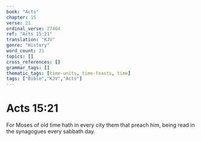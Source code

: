 ```yaml
---
book: "Acts"
chapter: 15
verse: 21
ordinal_verse: 27464
ref: "Acts 15:21"
translation: "KJV"
genre: "History"
word_count: 21
topics: []
cross_references: []
grammar_tags: []
thematic_tags: [time-units, time-feasts, time]
tags: ["Bible","KJV","Acts"]
---
```


# Acts 15:21

For Moses of old time hath in every city them that preach him, being read in the synagogues every sabbath day.
